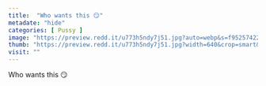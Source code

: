 ```yaml
---
title:  "Who wants this 😏"
metadate: "hide"
categories: [ Pussy ]
image: "https://preview.redd.it/u773h5ndy7j51.jpg?auto=webp&s=f95257422f513040207e6c8a3bb25b80c513c4a0"
thumb: "https://preview.redd.it/u773h5ndy7j51.jpg?width=640&crop=smart&auto=webp&s=509aac6efbcd597e295f4021fc65181f06282abb"
visit: ""
---
```

Who wants this 😏
